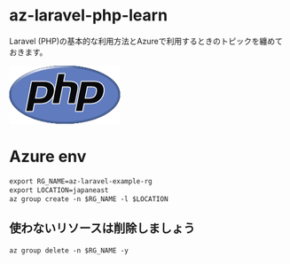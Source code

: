 # az-laravel-php-learn

Laravel (PHP)の基本的な利用方法とAzureで利用するときのトピックを纏めておきます。

![image](./new-php-logo.png)

# Azure env
```
export RG_NAME=az-laravel-example-rg
export LOCATION=japaneast
az group create -n $RG_NAME -l $LOCATION
```

## 使わないリソースは削除しましょう
```
az group delete -n $RG_NAME -y
```